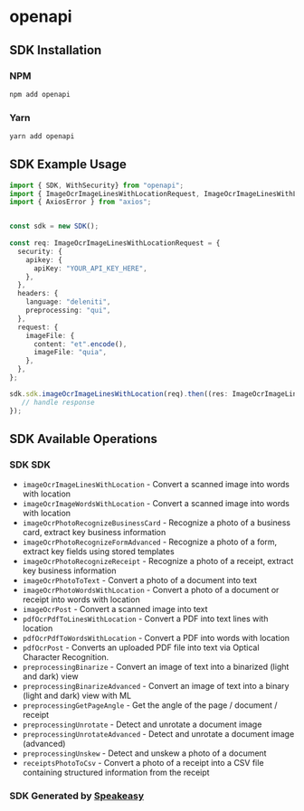 # openapi

<!-- Start SDK Installation -->
## SDK Installation

### NPM

```bash
npm add openapi
```

### Yarn

```bash
yarn add openapi
```
<!-- End SDK Installation -->

<!-- Start SDK Example Usage -->
## SDK Example Usage

```typescript
import { SDK, WithSecurity} from "openapi";
import { ImageOcrImageLinesWithLocationRequest, ImageOcrImageLinesWithLocationResponse } from "openapi/src/sdk/models/operations";
import { AxiosError } from "axios";


const sdk = new SDK();
    
const req: ImageOcrImageLinesWithLocationRequest = {
  security: {
    apikey: {
      apiKey: "YOUR_API_KEY_HERE",
    },
  },
  headers: {
    language: "deleniti",
    preprocessing: "qui",
  },
  request: {
    imageFile: {
      content: "et".encode(),
      imageFile: "quia",
    },
  },
};

sdk.sdk.imageOcrImageLinesWithLocation(req).then((res: ImageOcrImageLinesWithLocationResponse | AxiosError) => {
   // handle response
});
```
<!-- End SDK Example Usage -->

<!-- Start SDK Available Operations -->
## SDK Available Operations

### SDK SDK

* `imageOcrImageLinesWithLocation` - Convert a scanned image into words with location
* `imageOcrImageWordsWithLocation` - Convert a scanned image into words with location
* `imageOcrPhotoRecognizeBusinessCard` - Recognize a photo of a business card, extract key business information
* `imageOcrPhotoRecognizeFormAdvanced` - Recognize a photo of a form, extract key fields using stored templates
* `imageOcrPhotoRecognizeReceipt` - Recognize a photo of a receipt, extract key business information
* `imageOcrPhotoToText` - Convert a photo of a document into text
* `imageOcrPhotoWordsWithLocation` - Convert a photo of a document or receipt into words with location
* `imageOcrPost` - Convert a scanned image into text
* `pdfOcrPdfToLinesWithLocation` - Convert a PDF into text lines with location
* `pdfOcrPdfToWordsWithLocation` - Convert a PDF into words with location
* `pdfOcrPost` - Converts an uploaded PDF file into text via Optical Character Recognition.
* `preprocessingBinarize` - Convert an image of text into a binarized (light and dark) view
* `preprocessingBinarizeAdvanced` - Convert an image of text into a binary (light and dark) view with ML
* `preprocessingGetPageAngle` - Get the angle of the page / document / receipt
* `preprocessingUnrotate` - Detect and unrotate a document image
* `preprocessingUnrotateAdvanced` - Detect and unrotate a document image (advanced)
* `preprocessingUnskew` - Detect and unskew a photo of a document
* `receiptsPhotoToCsv` - Convert a photo of a receipt into a CSV file containing structured information from the receipt

<!-- End SDK Available Operations -->

### SDK Generated by [Speakeasy](https://docs.speakeasyapi.dev/docs/using-speakeasy/client-sdks)
